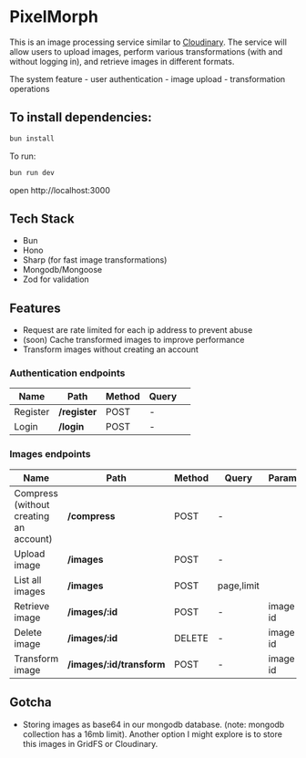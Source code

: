 # PixelMorph

This is an image processing service similar to [Cloudinary](https://cloudinary.com/). The service will allow users to upload images, perform various transformations (with and without logging in), and retrieve images in different formats.

The system feature
	- user authentication
	- image upload
	- transformation operations

## To install dependencies:

```sh
bun install
```

To run:

```sh
bun run dev
```

open http://localhost:3000


## Tech Stack
- Bun
- Hono
- Sharp (for fast image transformations)
- Mongodb/Mongoose
- Zod for validation

## Features
- Request are rate limited for each ip address to prevent abuse
- (soon) Cache transformed images to improve performance
- Transform images without creating an account

### Authentication endpoints
|  Name 	|  Path 	|  Method 	|  Query 	|   	|
|---	|---	|---	|---	|---	|
| Register  	|  **/register** 	|  POST 	|  - 	|   	|
| Login 	|  **/login** 	|  POST 	|  - 	|   	|

### Images endpoints
|  Name 	|  Path 	|  Method 	|  Query 	|  Params  	|
|---	|---	|---	|---	|---	|
| Compress (without creating an account)  	|  **/compress** 	|  POST 	|  - 	|   	|
| Upload image 	|  **/images** 	|  POST 	|  - 	|   	|
| List all images 	|  **/images** 	|  POST 	|  page,limit 	|   	|
| Retrieve image 	|  **/images/:id** 	|  POST 	|  - 	|  image id	|
| Delete image 	|  **/images/:id** 	|  DELETE 	|  - 	|  image id	|
| Transform image 	|  **/images/:id/transform** 	|  POST 	|  - 	|  image id	|

## Gotcha
- Storing images as base64 in our mongodb database. (note: mongodb collection has a 16mb limit). Another option I might explore is to store this images in GridFS or Cloudinary.
